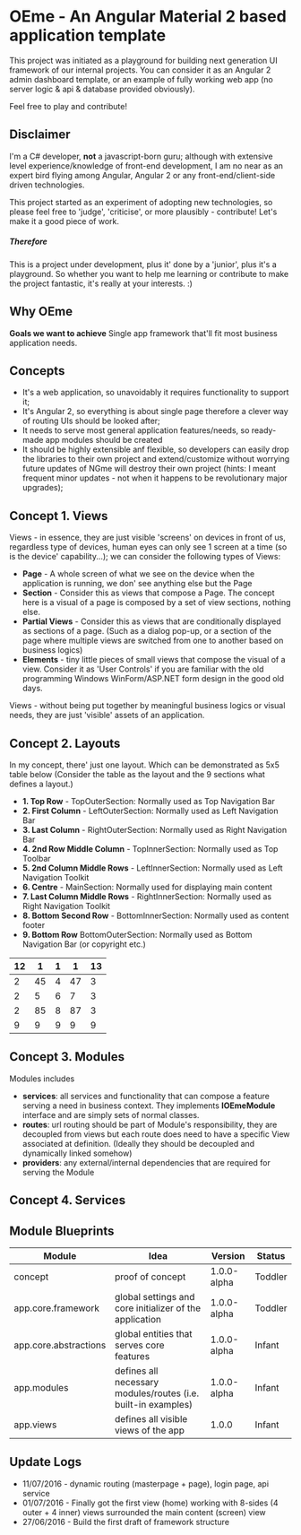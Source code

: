 # OEme - An Angular Material 2 based application template

This project was initiated as a playground for building next generation UI framework of our internal projects. You can consider it as an Angular 2 admin dashboard template, or an example of fully working web app (no server logic & api & database provided obviously).

Feel free to play and contribute!

## Disclaimer

I'm a C# developer, **not** a javascript-born guru; although with extensive level experience/knowledge of front-end development, I am no near as an expert bird flying among Angular, Angular 2 or any front-end/client-side driven technologies. 

This project started as an experiment of adopting new technologies, so please feel free to 'judge', 'criticise', or more plausibly - contribute!  Let's make it a good piece of work.

##### Therefore

This is a project under development, plus it' done by a 'junior', plus it's a playground. So whether you want to help me learning or contribute to make the project fantastic, it's really at your interests. :)


## Why OEme

**Goals we want to achieve**
Single app framework that'll fit most business application needs.


## Concepts

* It's a web application, so unavoidably it requires functionality to support it; 
* It's Angular 2, so everything is about single page therefore a clever way of routing UIs should be looked after;
* It needs to serve most general application features/needs, so ready-made app modules should be created
* It should be highly extensible anf flexible, so developers can easily drop the libraries to their own project and extend/customize without worrying future updates of NGme will destroy their own project (hints: I meant frequent minor updates - not when it happens to be revolutionary major upgrades);

## Concept 1. Views
Views - in essence, they are just visible 'screens' on devices in front of us, regardless type of devices, human eyes can only see 1 screen at a time (so is the device' capability...); we can consider the following types of Views:
* **Page** - A whole screen of what we see on the device when the application is running, we don' see anything else but the Page
* **Section** - Consider this as views that compose a Page. The concept here is a visual of a page is composed by a set of view sections, nothing else.
* **Partial Views** - Consider this as views that are conditionally displayed as sections of a page. (Such as a dialog pop-up, or a section of the page where multiple views are switched from one to another based on business logics)
* **Elements** - tiny little pieces of small views that compose the visual of a view. Consider it as 'User Controls' if you are familiar with the old programming Windows WinForm/ASP.NET form design in the good old days.
 
Views - without being put together by meaningful business logics or visual needs, they are just 'visible' assets of an application.
 
## Concept 2. Layouts
In my concept, there' just one layout. Which can be demonstrated as 5x5 table below (Consider the table as the layout and the 9 sections what defines a layout.)

* **1. Top Row**   - TopOuterSection: Normally used as Top Navigation Bar
* **2. First Column** - LeftOuterSection: Normally used as Left Navigation Bar
* **3. Last Column** - RightOuterSection: Normally used as Right Navigation Bar
* **4. 2nd Row Middle Column** - TopInnerSection: Normally used as Top Toolbar 
* **5. 2nd Column Middle Rows** - LeftInnerSection: Normally used as Left Navigation Toolkit 
* **6. Centre** - MainSection: Normally used for displaying main content
* **7. Last Column Middle Rows** - RightInnerSection: Normally used as Right Navigation Toolkit
* **8. Bottom Second Row** - BottomInnerSection: Normally used as content footer 
* **9. Bottom Row** BottomOuterSection: Normally used as Bottom Navigation Bar (or copyright etc.)

| 12 | 1 | 1 | 1 | 13 |
|-|-|-|-|-|
| 2 | 45 | 4 | 47 | 3 |
| 2 | 5 | 6 | 7 | 3 |
| 2 | 85 | 8 | 87 | 3 |
| 9 | 9 | 9 | 9 | 9 |

## Concept 3. Modules
 Modules includes 
 - **services**: all services and functionality that can compose a feature serving a need in business context. They implements **IOEmeModule** interface and are simply sets of normal classes.
 - **routes**: url routing should be part of Module's responsibility, they are decoupled from views but each route does need to have a specific View associated at definition. (Ideally they should be decoupled and dynamically linked somehow)
 - **providers**: any external/internal dependencies that are required for serving the Module

## Concept 4. Services
 
## Module Blueprints

| Module  | Idea | Version | Status |
|-|-|-|-|
| concept | proof of concept | 1.0.0-alpha | Toddler |
| app.core.framework  | global settings and core initializer of the application | 1.0.0-alpha | Toddler |
| app.core.abstractions | global entities that serves core features | 1.0.0-alpha | Infant |
| app.modules | defines all necessary modules/routes (i.e. built-in examples) | 1.0.0-alpha | Infant |
| app.views | defines all visible views of the app | 1.0.0 | Infant |


## Update Logs
* 11/07/2016 - dynamic routing (masterpage + page), login page, api service 
* 01/07/2016 - Finally got the first view (home) working with 8-sides (4 outer + 4 inner) views surrounded the main content (screen) view
* 27/06/2016 - Build the first draft of framework structure